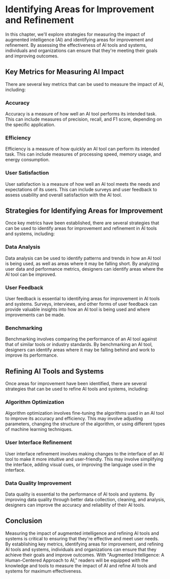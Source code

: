Identifying Areas for Improvement and Refinement
===========================================================================================================

In this chapter, we'll explore strategies for measuring the impact of augmented intelligence (AI) and identifying areas for improvement and refinement. By assessing the effectiveness of AI tools and systems, individuals and organizations can ensure that they're meeting their goals and improving outcomes.

Key Metrics for Measuring AI Impact
-----------------------------------

There are several key metrics that can be used to measure the impact of AI, including:

### Accuracy

Accuracy is a measure of how well an AI tool performs its intended task. This can include measures of precision, recall, and F1 score, depending on the specific application.

### Efficiency

Efficiency is a measure of how quickly an AI tool can perform its intended task. This can include measures of processing speed, memory usage, and energy consumption.

### User Satisfaction

User satisfaction is a measure of how well an AI tool meets the needs and expectations of its users. This can include surveys and user feedback to assess usability and overall satisfaction with the AI tool.

Strategies for Identifying Areas for Improvement
------------------------------------------------

Once key metrics have been established, there are several strategies that can be used to identify areas for improvement and refinement in AI tools and systems, including:

### Data Analysis

Data analysis can be used to identify patterns and trends in how an AI tool is being used, as well as areas where it may be falling short. By analyzing user data and performance metrics, designers can identify areas where the AI tool can be improved.

### User Feedback

User feedback is essential to identifying areas for improvement in AI tools and systems. Surveys, interviews, and other forms of user feedback can provide valuable insights into how an AI tool is being used and where improvements can be made.

### Benchmarking

Benchmarking involves comparing the performance of an AI tool against that of similar tools or industry standards. By benchmarking an AI tool, designers can identify areas where it may be falling behind and work to improve its performance.

Refining AI Tools and Systems
-----------------------------

Once areas for improvement have been identified, there are several strategies that can be used to refine AI tools and systems, including:

### Algorithm Optimization

Algorithm optimization involves fine-tuning the algorithms used in an AI tool to improve its accuracy and efficiency. This may involve adjusting parameters, changing the structure of the algorithm, or using different types of machine learning techniques.

### User Interface Refinement

User interface refinement involves making changes to the interface of an AI tool to make it more intuitive and user-friendly. This may involve simplifying the interface, adding visual cues, or improving the language used in the interface.

### Data Quality Improvement

Data quality is essential to the performance of AI tools and systems. By improving data quality through better data collection, cleaning, and analysis, designers can improve the accuracy and reliability of their AI tools.

Conclusion
----------

Measuring the impact of augmented intelligence and refining AI tools and systems is critical to ensuring that they're effective and meet user needs. By establishing key metrics, identifying areas for improvement, and refining AI tools and systems, individuals and organizations can ensure that they achieve their goals and improve outcomes. With "Augmented Intelligence: A Human-Centered Approach to AI," readers will be equipped with the knowledge and tools to measure the impact of AI and refine AI tools and systems for maximum effectiveness.
